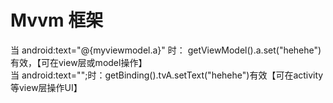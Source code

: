 Mvvm 框架
=

当 android:text="@{myviewmodel.a}" 时： getViewModel().a.set("hehehe") 有效，【可在view层或model操作】<br>
当 android:text="";时：getBinding().tvA.setText("hehehe")有效【可在activity等view层操作UI】

